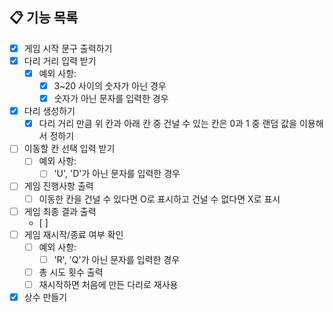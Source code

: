 ## 📋 기능 목록

- [x] 게임 시작 문구 출력하기 
- [x] 다리 거리 입력 받기  
  - [x] 예외 사항:
    - [x] 3~20 사이의 숫자가 아닌 경우 
    - [x] 숫자가 아닌 문자를 입력한 경우 
- [x] 다리 생성하기  
    - [x] 다리 거리 만큼 위 칸과 아래 칸 중 건널 수 있는 칸은 0과 1 중 랜덤 값을 이용해서 정하기
- [ ] 이동할 칸 선택 입력 받기 
  - [ ] 예외 사항:
    - [ ] 'U', 'D'가 아닌 문자를 입력한 경우
- [ ] 게임 진행사항 출력
  - [ ] 이동한 칸을 건널 수 있다면 O로 표시하고 건널 수 없다면 X로 표시
- [ ] 게임 최종 결과 출력 
  - [ ]
- [ ] 게임 재시작/종료 여부 확인 
  - [ ] 예외 사항:
    - [ ] 'R', 'Q'가 아닌 문자를 입력한 경우 
  - [ ] 총 시도 횟수 출력 
  - [ ] 재시작하면 처음에 만든 다리로 재사용

- [x] 상수 만들기 